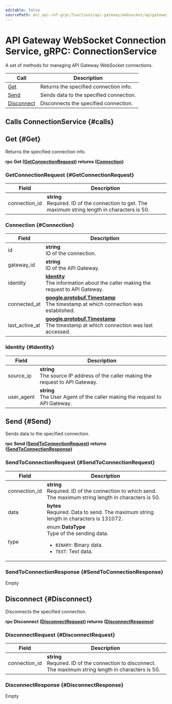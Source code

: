 ```yaml
---
editable: false
sourcePath: en/_api-ref-grpc/functions/api-gateway/websocket/apigateway/websocket/api-ref/grpc/connection_service.md
---
```


# API Gateway WebSocket Connection Service, gRPC: ConnectionService

A set of methods for managing API Gateway WebSocket connections.

| Call | Description |
| --- | --- |
| [Get](#Get) | Returns the specified connection info. |
| [Send](#Send) | Sends data to the specified connection. |
| [Disconnect](#Disconnect) | Disconnects the specified connection. |

## Calls ConnectionService {#calls}

## Get {#Get}

Returns the specified connection info.

**rpc Get ([GetConnectionRequest](#GetConnectionRequest)) returns ([Connection](#Connection))**

### GetConnectionRequest {#GetConnectionRequest}

Field | Description
--- | ---
connection_id | **string**<br>Required. ID of the connection to get. The maximum string length in characters is 50.


### Connection {#Connection}

Field | Description
--- | ---
id | **string**<br>ID of the connection. 
gateway_id | **string**<br>ID of the API Gateway. 
identity | **[Identity](#Identity)**<br>The information about the caller making the request to API Gateway. 
connected_at | **[google.protobuf.Timestamp](https://developers.google.com/protocol-buffers/docs/reference/google.protobuf#timestamp)**<br>The timestamp at which connection was established. 
last_active_at | **[google.protobuf.Timestamp](https://developers.google.com/protocol-buffers/docs/reference/google.protobuf#timestamp)**<br>The timestamp at which connection was last accessed. 


### Identity {#Identity}

Field | Description
--- | ---
source_ip | **string**<br>The source IP address of the caller making the request to API Gateway. 
user_agent | **string**<br>The User Agent of the caller making the request to API Gateway. 


## Send {#Send}

Sends data to the specified connection.

**rpc Send ([SendToConnectionRequest](#SendToConnectionRequest)) returns ([SendToConnectionResponse](#SendToConnectionResponse))**

### SendToConnectionRequest {#SendToConnectionRequest}

Field | Description
--- | ---
connection_id | **string**<br>Required. ID of the connection to which send. The maximum string length in characters is 50.
data | **bytes**<br>Required. Data to send. The maximum string length in characters is 131072.
type | enum **DataType**<br>Type of the sending data. <ul><li>`BINARY`: Binary data.</li><li>`TEXT`: Text data.</li></ul>


### SendToConnectionResponse {#SendToConnectionResponse}

Empty

## Disconnect {#Disconnect}

Disconnects the specified connection.

**rpc Disconnect ([DisconnectRequest](#DisconnectRequest)) returns ([DisconnectResponse](#DisconnectResponse))**

### DisconnectRequest {#DisconnectRequest}

Field | Description
--- | ---
connection_id | **string**<br>Required. ID of the connection to disconnect. The maximum string length in characters is 50.


### DisconnectResponse {#DisconnectResponse}

Empty

